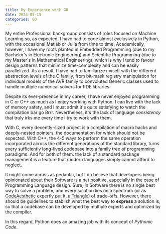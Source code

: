 ```yaml
---
title: My Experience with GO
date: 2024-05-15
categories: GO
---
```


My entire Professional background consists of roles focused on Machine Learning so, as expected, I have had to code almost exclusively in Python, with the occasional Matlab or Julia from time to time. Academically, however, I have my roots planted in Embedded Programming (due to my Bachelor's in Electronic Engineering) and Scientific Programming (due to my Master's in Mathematical Engineering), which is why I tend to favour design patterns that minimize time-complexity and can be easily parallelized. As a result, I have had to familiarize myself with the different abstraction levels of the C family, from bit-mask registry manipulation for individual models of the AVR family to convoluted Generic classes used to handle multiple numerical solvers for PDE libraries.

Despite its ever-presence in my career, I have never enjoyed programming in C or C++ as much as I enjoy working with Python. I can live with the lack of memory safety, and I must admit it's quite satisfying to watch the compilation bar go Brrr. Nevertheless, it's the lack of language *consistency* that truly irks me every time I try to work with them.

With C, every decently-sized project is a compilation of macro hacks and deeply-nested pointers, the documentation for which should not be expected. With C++, the 4-5 ways to perform the same operation incorporated across the different generations of the standard library, turns every sufficiently long-lived codebase into a family tree of programming paradigms. And for both of them: the lack of a standard package management is a feature that modern languages simply cannot afford to neglect.

It might come across as pedantic, but I do believe that developers being opinionated about their Software is a net positive, especially in the case of Programming Language design. Sure, in Software there is no single best way to solve a problem, and every solution lies on a spectrum (or as [CodeAesthetic](https://www.youtube.com/@CodeAesthetic) expertly put it, a [Triangle](https://youtu.be/tKbV6BpH-C8?si=kxM9dwkI5zzXeYNC)) of trade-offs. However, there should be guidelines to stablish what the best way to **express** a solution is, so that a codebase can be developed by multiple experts and optimized by the compiler.

In this regard, Python does an amazing job with its concept of *Pythonic Code*.
